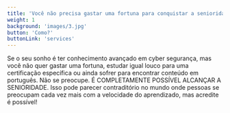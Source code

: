 ```yaml
---
title: 'Você não precisa gastar uma fortuna para conquistar a senioridade em segurança.'
weight: 1
background: 'images/3.jpg'
button: 'Como?'
buttonLink: 'services'
---
```


Se o seu sonho é ter conhecimento avançado em cyber segurança, mas você não quer gastar uma fortuna, estudar igual louco para uma certificação específica ou ainda sofrer para encontrar conteúdo em português. Não se preocupe.
É COMPLETAMENTE POSSÍVEL ALCANÇAR A SENIORIDADE.
Isso pode parecer contraditório no mundo onde pessoas se preocupam cada vez mais com a velocidade do aprendizado, mas acredite é possível!
